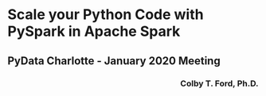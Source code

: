 # Scale your Python Code with PySpark in Apache Spark
## PyData Charlotte - January 2020 Meeting

<h3 align="right">Colby T. Ford, Ph.D.</h3>
